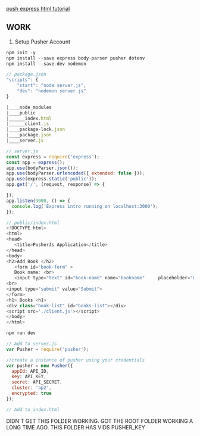 [push express html tutorial](https://medium.com/@ritikkhatri/pusher-js-with-node-js-ede7b7a65ff1)

## WORK

1. Setup Pusher Account

```js
npm init -y
npm install --save express body-parser pusher dotenv
npm install --save-dev nodemon

// package.json
"scripts": {
    "start": "node server.js",
    "dev": "nodemon server.js"
}

|____node_modules
|____public
|______index.html
|______client.js
|____package-lock.json
|____package.json
|____server.js

// server.js
const express = require('express');
const app = express();
app.use(bodyParser.json());
app.use(bodyParser.urlencoded({ extended: false }));
app.use(express.static('public'));
app.get('/', (request, response) => {

});
app.listen(3000, () => {
  console.log('Express intro running on localhost:3000');
});

// public/index.html
<!DOCTYPE html>
<html>
<head>
   <title>PusherJs Application</title>
</head>
<body>
<h2>Add Book </h2>
   <form id="book-form" >
   Book name: <br>
   <input type="text" id="book-name" name="bookname"     placeholder="Book Name">
<br>
<input type="submit" value="Submit">
</form>
<h1> Books <h1>
<div class="book-list" id="books-list"></div>
<script src='./client.js'></script>
</body>
</html>

npm run dev

// Add to server.js
var Pusher = require('pusher');

//create a instance of pusher using your credentials
var pusher = new Pusher({
  appId: API_ID,
  key: API_KEY,
  secret: API_SECRET,
  cluster: 'ap2',
  encrypted: true
});

// Add to index.html

```

DIDN'T GET THIS FOLDER WORKING. GOT THE ROOT FOLDER WORKING A LONG TIME AGO. THIS FOLDER HAS VIDS PUSHER_KEY
